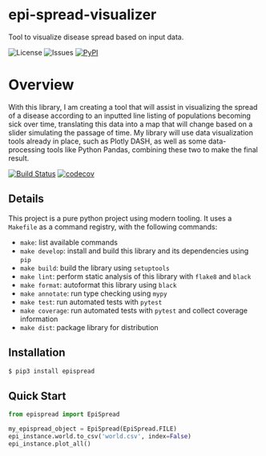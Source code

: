 # epi-spread-visualizer
Tool to visualize disease spread based on input data.

![License](https://img.shields.io/github/license/scb-school/epi-spread-visualizer)
![Issues](https://img.shields.io/github/issues/scb-school/epi-spread-visualizer)
[![PyPI](https://img.shields.io/pypi/v/epispread)](https://pypi.org/project/epispread/0.1.0)

# Overview
With this library, I am creating a tool that will assist in visualizing the spread of a disease according to an inputted line listing of populations becoming sick over time, translating this data into a map that will change based on a slider simulating the passage of time. My library will use data visualization tools already in place, such as Plotly DASH, as well as some data-processing tools like Python Pandas, combining these two to make the final result.

[![Build Status](https://github.com/scb-school/epi-spread-visualizer/workflows/Build%20Status/badge.svg?branch=main)](https://github.com/scb-school/epi-spread-visualizer/actions?query=workflow%3A%22Build+Status%22)
[![codecov](https://codecov.io/gh/scb-school/epi-spread-visualizer/branch/main/graph/badge.svg)](https://codecov.io/gh/scb-school/epi-spread-visualizer)

## Details
This project is a pure python project using modern tooling. It uses a `Makefile` as a command registry, with the following commands:
- `make`: list available commands
- `make develop`: install and build this library and its dependencies using `pip`
- `make build`: build the library using `setuptools`
- `make lint`: perform static analysis of this library with `flake8` and `black`
- `make format`: autoformat this library using `black`
- `make annotate`: run type checking using `mypy`
- `make test`: run automated tests with `pytest`
- `make coverage`: run automated tests with `pytest` and collect coverage information
- `make dist`: package library for distribution

## Installation
```bash
$ pip3 install epispread
```

## Quick Start
```python
from epispread import EpiSpread

my_epispread_object = EpiSpread(EpiSpread.FILE)
epi_instance.world.to_csv('world.csv', index=False)
epi_instance.plot_all()

